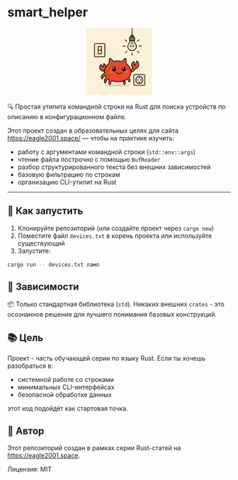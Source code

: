 # smart_helper

<p align="center">
  <img src="assets/cover.png" width="150" alt="Обложка проекта">
</p>

🔍 Простая утилита командной строки на Rust для поиска устройств по описанию в конфигурационном файле.

Этот проект создан в образовательных целях для сайта https://eagle2001.space/ — чтобы на практике изучить:

- работу с аргументами командной строки (`std::env::args`)
- чтение файла построчно с помощью `BufReader`
- разбор структурированного текста без внешних зависимостей
- базовую фильтрацию по строкам
- организацию CLI-утилит на Rust

---

## 🚀 Как запустить

1. Клонируйте репозиторий (или создайте проект через `cargo new`)
2. Поместите файл `devices.txt` в корень проекта или используйте существующий
3. Запустите:

```bash
cargo run -- devices.txt ламп
```

## 📌 Зависимости
📦 Только стандартная библиотека (`std`). Никаких внешних `crates` - это осознанное решение для лучшего понимания базовых конструкций.

## 📚 Цель
Проект - часть обучающей серии по языку Rust. Если ты хочешь разобраться в:
- системной работе со строками
- минимальных CLI-интерфейсах
- безопасной обработке данных

этот код подойдёт как стартовая точка.

## 🦀 Автор
Этот репозиторий создан в рамках серии Rust-статей на https://eagle2001.space.

Лицензия: MIT